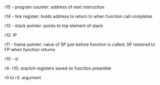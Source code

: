r15 - program counter: address of next instruction

r14 - link register: holds address to return to when function call completes

r13 - stack pointer: points to top element of stack

r12: IP

r11 - frame pointer: value of SP just before function is called; SP restored to FP when function returns

r10 - sl

r4- r10: sractch registers saved on function preamble

r0 to r3: argument